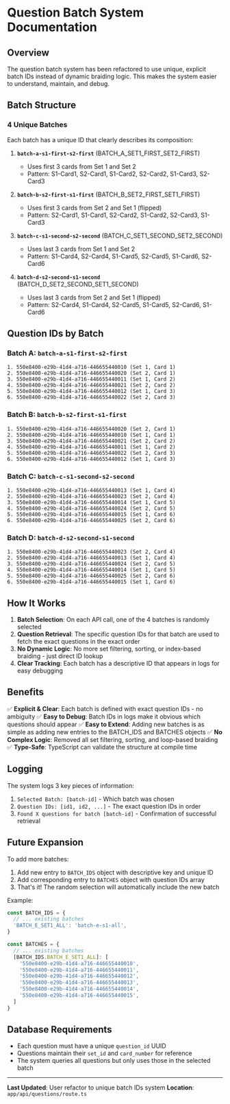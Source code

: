 # Question Batch System Documentation

## Overview
The question batch system has been refactored to use unique, explicit batch IDs instead of dynamic braiding logic. This makes the system easier to understand, maintain, and debug.

## Batch Structure

### 4 Unique Batches

Each batch has a unique ID that clearly describes its composition:

1. **`batch-a-s1-first-s2-first`** (BATCH_A_SET1_FIRST_SET2_FIRST)
   - Uses first 3 cards from Set 1 and Set 2
   - Pattern: S1-Card1, S2-Card1, S1-Card2, S2-Card2, S1-Card3, S2-Card3

2. **`batch-b-s2-first-s1-first`** (BATCH_B_SET2_FIRST_SET1_FIRST)
   - Uses first 3 cards from Set 2 and Set 1 (flipped)
   - Pattern: S2-Card1, S1-Card1, S2-Card2, S1-Card2, S2-Card3, S1-Card3

3. **`batch-c-s1-second-s2-second`** (BATCH_C_SET1_SECOND_SET2_SECOND)
   - Uses last 3 cards from Set 1 and Set 2
   - Pattern: S1-Card4, S2-Card4, S1-Card5, S2-Card5, S1-Card6, S2-Card6

4. **`batch-d-s2-second-s1-second`** (BATCH_D_SET2_SECOND_SET1_SECOND)
   - Uses last 3 cards from Set 2 and Set 1 (flipped)
   - Pattern: S2-Card4, S1-Card4, S2-Card5, S1-Card5, S2-Card6, S1-Card6

## Question IDs by Batch

### Batch A: `batch-a-s1-first-s2-first`
```
1. 550e8400-e29b-41d4-a716-446655440010 (Set 1, Card 1)
2. 550e8400-e29b-41d4-a716-446655440020 (Set 2, Card 1)
3. 550e8400-e29b-41d4-a716-446655440011 (Set 1, Card 2)
4. 550e8400-e29b-41d4-a716-446655440021 (Set 2, Card 2)
5. 550e8400-e29b-41d4-a716-446655440012 (Set 1, Card 3)
6. 550e8400-e29b-41d4-a716-446655440022 (Set 2, Card 3)
```

### Batch B: `batch-b-s2-first-s1-first`
```
1. 550e8400-e29b-41d4-a716-446655440020 (Set 2, Card 1)
2. 550e8400-e29b-41d4-a716-446655440010 (Set 1, Card 1)
3. 550e8400-e29b-41d4-a716-446655440021 (Set 2, Card 2)
4. 550e8400-e29b-41d4-a716-446655440011 (Set 1, Card 2)
5. 550e8400-e29b-41d4-a716-446655440022 (Set 2, Card 3)
6. 550e8400-e29b-41d4-a716-446655440012 (Set 1, Card 3)
```

### Batch C: `batch-c-s1-second-s2-second`
```
1. 550e8400-e29b-41d4-a716-446655440013 (Set 1, Card 4)
2. 550e8400-e29b-41d4-a716-446655440023 (Set 2, Card 4)
3. 550e8400-e29b-41d4-a716-446655440014 (Set 1, Card 5)
4. 550e8400-e29b-41d4-a716-446655440024 (Set 2, Card 5)
5. 550e8400-e29b-41d4-a716-446655440015 (Set 1, Card 6)
6. 550e8400-e29b-41d4-a716-446655440025 (Set 2, Card 6)
```

### Batch D: `batch-d-s2-second-s1-second`
```
1. 550e8400-e29b-41d4-a716-446655440023 (Set 2, Card 4)
2. 550e8400-e29b-41d4-a716-446655440013 (Set 1, Card 4)
3. 550e8400-e29b-41d4-a716-446655440024 (Set 2, Card 5)
4. 550e8400-e29b-41d4-a716-446655440014 (Set 1, Card 5)
5. 550e8400-e29b-41d4-a716-446655440025 (Set 2, Card 6)
6. 550e8400-e29b-41d4-a716-446655440015 (Set 1, Card 6)
```

## How It Works

1. **Batch Selection**: On each API call, one of the 4 batches is randomly selected
2. **Question Retrieval**: The specific question IDs for that batch are used to fetch the exact questions in the exact order
3. **No Dynamic Logic**: No more set filtering, sorting, or index-based braiding - just direct ID lookup
4. **Clear Tracking**: Each batch has a descriptive ID that appears in logs for easy debugging

## Benefits

✅ **Explicit & Clear**: Each batch is defined with exact question IDs - no ambiguity
✅ **Easy to Debug**: Batch IDs in logs make it obvious which questions should appear
✅ **Easy to Extend**: Adding new batches is as simple as adding new entries to the BATCH_IDS and BATCHES objects
✅ **No Complex Logic**: Removed all set filtering, sorting, and loop-based braiding
✅ **Type-Safe**: TypeScript can validate the structure at compile time

## Logging

The system logs 3 key pieces of information:
1. `Selected Batch: [batch-id]` - Which batch was chosen
2. `Question IDs: [id1, id2, ...]` - The exact question IDs in order
3. `Found X questions for batch [batch-id]` - Confirmation of successful retrieval

## Future Expansion

To add more batches:
1. Add new entry to `BATCH_IDS` object with descriptive key and unique ID
2. Add corresponding entry to `BATCHES` object with question IDs array
3. That's it! The random selection will automatically include the new batch

Example:
```typescript
const BATCH_IDS = {
  // ... existing batches
  'BATCH_E_SET1_ALL': 'batch-e-s1-all',
}

const BATCHES = {
  // ... existing batches
  [BATCH_IDS.BATCH_E_SET1_ALL]: [
    '550e8400-e29b-41d4-a716-446655440010',
    '550e8400-e29b-41d4-a716-446655440011',
    '550e8400-e29b-41d4-a716-446655440012',
    '550e8400-e29b-41d4-a716-446655440013',
    '550e8400-e29b-41d4-a716-446655440014',
    '550e8400-e29b-41d4-a716-446655440015',
  ]
}
```

## Database Requirements

- Each question must have a unique `question_id` UUID
- Questions maintain their `set_id` and `card_number` for reference
- The system queries all questions but only uses those in the selected batch

---

**Last Updated**: User refactor to unique batch IDs system
**Location**: `app/api/questions/route.ts`
